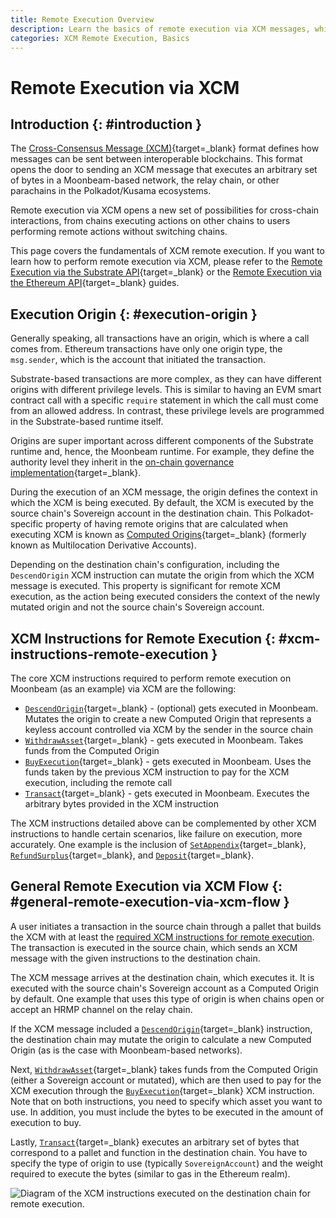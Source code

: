 ```yaml
---
title: Remote Execution Overview
description: Learn the basics of remote execution via XCM messages, which allow users to execute actions on other blockchains using accounts they control remotely via XCM.
categories: XCM Remote Execution, Basics
---
```


# Remote Execution via XCM

## Introduction {: #introduction }

The [Cross-Consensus Message (XCM)](https://wiki.polkadot.network/docs/learn-crosschain){target=\_blank} format defines how messages can be sent between interoperable blockchains. This format opens the door to sending an XCM message that executes an arbitrary set of bytes in a Moonbeam-based network, the relay chain, or other parachains in the Polkadot/Kusama ecosystems.

Remote execution via XCM opens a new set of possibilities for cross-chain interactions, from chains executing actions on other chains to users performing remote actions without switching chains.

This page covers the fundamentals of XCM remote execution. If you want to learn how to perform remote execution via XCM, please refer to the [Remote Execution via the Substrate API](/builders/interoperability/xcm/remote-execution/substrate-calls/xcm-transactor-pallet/){target=\_blank} or the [Remote Execution via the Ethereum API](/builders/interoperability/xcm/xc20/send-xc20s/xtokens-precompile/){target=\_blank} guides.

## Execution Origin {: #execution-origin }

Generally speaking, all transactions have an origin, which is where a call comes from. Ethereum transactions have only one origin type, the `msg.sender`, which is the account that initiated the transaction.

Substrate-based transactions are more complex, as they can have different origins with different privilege levels. This is similar to having an EVM smart contract call with a specific `require` statement in which the call must come from an allowed address. In contrast, these privilege levels are programmed in the Substrate-based runtime itself.

Origins are super important across different components of the Substrate runtime and, hence, the Moonbeam runtime. For example, they define the authority level they inherit in the [on-chain governance implementation](/learn/features/governance/){target=\_blank}.

During the execution of an XCM message, the origin defines the context in which the XCM is being executed. By default, the XCM is executed by the source chain's Sovereign account in the destination chain. This Polkadot-specific property of having remote origins that are calculated when executing XCM is known as [Computed Origins](/builders/interoperability/xcm/remote-execution/computed-origins/){target=\_blank} (formerly known as Multilocation Derivative Accounts).

Depending on the destination chain's configuration, including the `DescendOrigin` XCM instruction can mutate the origin from which the XCM message is executed. This property is significant for remote XCM execution, as the action being executed considers the context of the newly mutated origin and not the source chain's Sovereign account.

## XCM Instructions for Remote Execution {: #xcm-instructions-remote-execution }

The core XCM instructions required to perform remote execution on Moonbeam (as an example) via XCM are the following:

 - [`DescendOrigin`](/builders/interoperability/xcm/core-concepts/instructions/#descend-origin){target=\_blank} - (optional) gets executed in Moonbeam. Mutates the origin to create a new Computed Origin that represents a keyless account controlled via XCM by the sender in the source chain
 - [`WithdrawAsset`](/builders/interoperability/xcm/core-concepts/instructions/#withdraw-asset){target=\_blank} - gets executed in Moonbeam. Takes funds from the Computed Origin
 - [`BuyExecution`](/builders/interoperability/xcm/core-concepts/instructions/#buy-execution){target=\_blank} - gets executed in Moonbeam. Uses the funds taken by the previous XCM instruction to pay for the XCM execution, including the remote call
 - [`Transact`](/builders/interoperability/xcm/core-concepts/instructions/#transact){target=\_blank} - gets executed in Moonbeam. Executes the arbitrary bytes provided in the XCM instruction

The XCM instructions detailed above can be complemented by other XCM instructions to handle certain scenarios, like failure on execution, more accurately. One example is the inclusion of [`SetAppendix`](/builders/interoperability/xcm/core-concepts/instructions/#set-appendix){target=\_blank}, [`RefundSurplus`](/builders/interoperability/xcm/core-concepts/instructions/#refund-surplus){target=\_blank}, and [`Deposit`](/builders/interoperability/xcm/core-concepts/instructions/#deposit-asset){target=\_blank}.

## General Remote Execution via XCM Flow {: #general-remote-execution-via-xcm-flow }

A user initiates a transaction in the source chain through a pallet that builds the XCM with at least the [required XCM instructions for remote execution](#xcm-instructions-remote-execution). The transaction is executed in the source chain, which sends an XCM message with the given instructions to the destination chain.

The XCM message arrives at the destination chain, which executes it. It is executed with the source chain's Sovereign account as a Computed Origin by default. One example that uses this type of origin is when chains open or accept an HRMP channel on the relay chain.

If the XCM message included a [`DescendOrigin`](/builders/interoperability/xcm/core-concepts/instructions/#descend-origin){target=\_blank} instruction, the destination chain may mutate the origin to calculate a new Computed Origin (as is the case with Moonbeam-based networks).

Next, [`WithdrawAsset`](/builders/interoperability/xcm/core-concepts/instructions/#withdraw-asset){target=\_blank} takes funds from the Computed Origin (either a Sovereign account or mutated), which are then used to pay for the XCM execution through the [`BuyExecution`](/builders/interoperability/xcm/core-concepts/instructions/#buy-execution){target=\_blank} XCM instruction. Note that on both instructions, you need to specify which asset you want to use. In addition, you must include the bytes to be executed in the amount of execution to buy.

Lastly, [`Transact`](/builders/interoperability/xcm/core-concepts/instructions/#transact){target=\_blank} executes an arbitrary set of bytes that correspond to a pallet and function in the destination chain. You have to specify the type of origin to use (typically `SovereignAccount`) and the weight required to execute the bytes (similar to gas in the Ethereum realm).

![Diagram of the XCM instructions executed on the destination chain for remote execution.](/images/builders/interoperability/xcm/remote-execution/overview/overview-1.webp)
